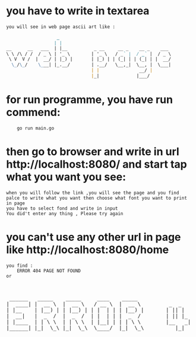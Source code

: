 # you have to write in textarea 
    you will see in web page ascii art like :
```md
                   _                                           
                  | |                                          
__      __   ___  | |__          _ __     __ _    __ _    ___  
\ \ /\ / /  / _ \ | '_ \        | '_ \   / _` |  / _` |  / _ \ 
 \ V  V /  |  __/ | |_) |       | |_) | | (_| | | (_| | |  __/ 
  \_/\_/    \___| |_.__/        | .__/   \__,_|  \__, |  \___| 
                                | |               __/ |        
                                |_|              |___/         
```
# for run programme, you have run commend:
       
        go run main.go 

# then go to browser and  write in url http://localhost:8080/ and start tap what you want you see:

    when you will follow the link ,you will see the page and you find palce to write what you want then choose what font you want to print in page
    you have to select fond and write in input
    You did't enter any thing , Please try again 

# you can't use any other url in page like http://localhost:8080/home 
    you find : 
        ERROR 404 PAGE NOT FOUND
    or
<div style="overflow: auto;">
<pre> 
 ______   _____    _____     ____    _____                                          _____                _____   ______         _   _    ____    _______         ______    ____    _    _   _   _   _____   
|  ____| |  __ \  |  __ \   / __ \  |  __ \         _  _      ___    _  _          |  __ \      /\      / ____| |  ____|       | \ | |  / __ \  |__   __|       |  ____|  / __ \  | |  | | | \ | | |  __ \  
| |__    | |__) | | |__) | | |  | | | |__) |       | || |    / _ \  | || |         | |__) |    /  \    | |  __  | |__          |  \| | | |  | |    | |          | |__    | |  | | | |  | | |  \| | | |  | | 
|  __|   |  _  /  |  _  /  | |  | | |  _  /        | || |_  | | | | | || |_        |  ___/    / /\ \   | | |_ | |  __|         | . ` | | |  | |    | |          |  __|   | |  | | | |  | | | . ` | | |  | | 
| |____  | | \ \  | | \ \  | |__| | | | \ \        |__   _| | |_| | |__   _|       | |       / ____ \  | |__| | | |____        | |\  | | |__| |    | |          | |      | |__| | | |__| | | |\  | | |__| | 
|______| |_|  \_\ |_|  \_\  \____/  |_|  \_\          |_|    \___/     |_|         |_|      /_/    \_\  \_____| |______|       |_| \_|  \____/     |_|          |_|       \____/   \____/  |_| \_| |_____/  
                                                                                                                                                                                                            
                                                                                                                                                                                                            
</pre>
</div>







